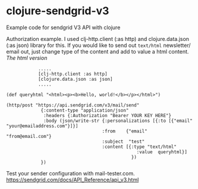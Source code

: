 # clojure-sendgrid-v3
Example code for sendgrid V3 API with clojure

Authorization example. I used clj-http.client (:as http) and clojure.data.json (:as json) library for this. If you would like to send out `text/html` newsletter/ email out, just change type of the content and add to value a html content.
*The html version*

```
            .....
            [clj-http.client :as http]
            [clojure.data.json :as json]
            .....
            
(def queryhtml "<html><p><b>Hello, world!</b></p></html>")

(http/post "https://api.sendgrid.com/v3/mail/send"
             {:content-type "application/json"
              :headers {:Authorization "Bearer YOUR KEY HERE"} 
              :body (json/write-str {:personalizations [{:to [{"email" "your@emailaddress.com"}]}]
			  						:from    {"email" "from@email.com"}
			  						:subject  "test"
			  						:content [{:type "text/html" 
			  								     :value  queryhtml}]
			  								   })   
             })
```
Test your sender configuration with mail-tester.com.
https://sendgrid.com/docs/API_Reference/api_v3.html
